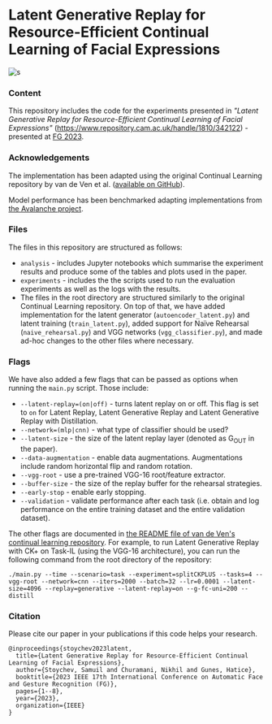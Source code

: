 # Latent Generative Replay for Resource-Efficient Continual Learning of Facial Expressions

![s](https://i.ibb.co/Kx12GGL/compared-approaches-alt-gen-2.jpg)

### Content

This repository includes the code for the experiments presented in *"Latent Generative Replay for Resource-Efficient Continual Learning of Facial Expressions"* (https://www.repository.cam.ac.uk/handle/1810/342122) - presented at [FG 2023](https://fg2023.ieee-biometrics.org/). 

### Acknowledgements

The implementation has been adapted using the original Continual Learning repository by van de Ven et al. ([available on GitHub](https://github.com/GMvandeVen/continual-learning)). 

Model performance has been benchmarked adapting implementations from [the Avalanche project](https://avalanche.continualai.org/). 

### Files
The files in this repository are structured as follows: 

* `analysis` - includes Jupyter notebooks which summarise the experiment results and produce some of the tables and plots used in the paper. 
* `experiments` - includes the the scripts used to run the evaluation experiments as well as the logs with the results. 
* The files in the root directory are structured similarly to the original Continual Learning repository. On top of that, we have added implementation for the latent generator (`autoencoder_latent.py`) and latent training (`train_latent.py`), added support for Naïve Rehearsal (`naive_rehearsal.py`) and VGG networks (`vgg_classifier.py`), and made ad-hoc changes to the other files where necessary. 

### Flags

We have also added a few flags that can be passed as options when running the `main.py` script. Those include: 
* `--latent-replay=(on|off)` - turns latent replay on or off. This flag is set to `on` for Latent Replay, Latent Generative Replay and Latent Generative Replay with Distillation. 
* `--network=(mlp|cnn)` - what type of classifier should be used? 
* `--latent-size` - the size of the latent replay layer (denoted as G<sub>OUT</sub> in the paper). 
* `--data-augmentation` - enable data augmentations. Augmentations include random horizontal flip and random rotation. 
* `--vgg-root` - use a pre-trained VGG-16 root/feature extractor. 
* `--buffer-size` - the size of the replay buffer for the rehearsal strategies. 
* `--early-stop` - enable early stopping. 
* `--validation` - validate performance after each task (i.e. obtain and log performance on the entire training dataset and the entire validation dataset). 

The other flags are documented in [the README file of van de Ven's continual learning repository](https://github.com/GMvandeVen/continual-learning). For example, to run Latent Generative Replay with CK+ on Task-IL (using the VGG-16 architecture), you can run the following command from the root directory of the repository: 
```
./main.py --time --scenario=task --experiment=splitCKPLUS --tasks=4 --vgg-root --network=cnn --iters=2000 --batch=32 --lr=0.0001 --latent-size=4096 --replay=generative --latent-replay=on --g-fc-uni=200 --distill
```

### Citation 

Please cite our paper in your publications if this code helps your research.

```
@inproceedings{stoychev2023latent,
  title={Latent Generative Replay for Resource-Efficient Continual Learning of Facial Expressions},
  author={Stoychev, Samuil and Churamani, Nikhil and Gunes, Hatice},
  booktitle={2023 IEEE 17th International Conference on Automatic Face and Gesture Recognition (FG)},
  pages={1--8},
  year={2023},
  organization={IEEE}
}
```
